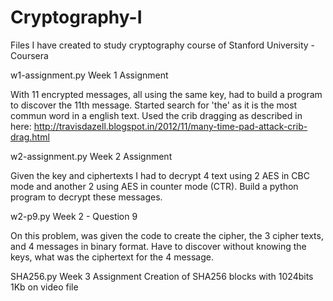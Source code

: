 # Cryptography-I

Files I have created to study cryptography course of Stanford University - Coursera

w1-assignment.py
Week 1 Assignment

With 11 encrypted messages, all using the same key, had to build a program to discover the 11th message. Started search for 'the' as it is the most commun word in a english text.
Used the crib dragging as described in here: http://travisdazell.blogspot.in/2012/11/many-time-pad-attack-crib-drag.html

w2-assignment.py
Week 2 Assignment

Given the key and ciphertexts I had to decrypt 4 text using 2 AES in CBC mode and another 2 using AES in counter mode (CTR). Build a python program to decrypt these messages.

w2-p9.py
Week 2 - Question 9

On this problem, was given the code to create the cipher, the 3 cipher texts, and 4 messages in binary format.
Have to discover without knowing the keys, what was the ciphertext for the 4 message.

SHA256.py
Week 3 Assignment 
Creation of SHA256 blocks with 1024bits 1Kb on video file
